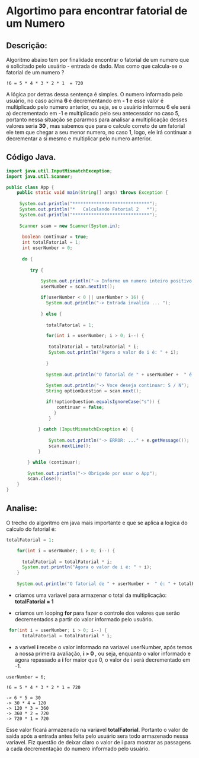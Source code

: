 # Algortimo para encontrar fatorial de um Numero

## Descrição:

<p> Algoritmo abaixo tem por finalidade encontrar o fatorial de um numero que é solicitado pelo usuário - entrada de dado. Mas como que calcula-se o fatorial de um numero ? 

```
!6 = 5 * 4 * 3 * 2 * 1  = 720
```

<p>A lógica por detras dessa sentença é simples. O numero informado pelo usuário, no caso acima <b> 6 </b> é decrementando em <b> - 1 </b> e esse valor é multiplicado pelo numero anterior, ou seja, se o usuário informou 6 ele será a) decrementado em -1 e multiplicado pelo seu antecessdor no caso 5, portanto nessa situação se pararmos para analisar a multiplicação desses valores seria <b> 30 </b>, mas sabemos que para o calculo correto de um fatorial ele tem que chegar a seu menor numero, no caso 1, logo, ele irá continuar a decrementar a si mesmo e multiplicar pelo numero anterior. 

## Código Java.

```java
import java.util.InputMismatchException;
import java.util.Scanner;

public class App {
    public static void main(String[] args) throws Exception {
   
     System.out.println("*****************************");
     System.out.println("*   Calculando Fatorial 2   *");
     System.out.println("*****************************");
   
     Scanner scan = new Scanner(System.in);
       
      boolean continuar = true;
      int totalFatorial = 1;
      int userNumber = 0; 
        
      do {
         
         try {
                
             System.out.println("-> Informe um numero inteiro positivo até 16");
             userNumber = scan.nextInt();

             if(userNumber < 0 || userNumber > 16) {
               System.out.println("-> Entrada invalida ... ");
                   
             } else { 
                 
               totalFatorial = 1; 

               for(int i = userNumber; i > 0; i--) {
                    
                totalFatorial = totalFatorial * i;
                System.out.println("Agora o valor de i é: " + i);
                   
               }
        
               System.out.println("O fatorial de " + userNumber +  " é: " + totalFatorial);
                  
               System.out.println("-> Voce deseja continuar: S / N");
               String optionQuestion = scan.next();

               if(!optionQuestion.equalsIgnoreCase("s")) {
                   continuar = false;
                  }
                }
            
            } catch (InputMismatchException e) {
               
                System.out.println("-> ERROR: ..." + e.getMessage());
                scan.nextLine();
            }            

        } while (continuar);
  
        System.out.println("-> Obrigado por usar o App");
        scan.close();
    }
}
```

## Analise: 

<p> O trecho do algoritmo em java mais importante e que se aplica a logica do calculo do fatorial é: </p>

```java
totalFatorial = 1; 

    for(int i = userNumber; i > 0; i--) {
                    
      totalFatorial = totalFatorial * i;
      System.out.println("Agora o valor de i é: " + i);
    }
        
    System.out.println("O fatorial de " + userNumber +  " é: " + totalFatorial);
```

- criamos uma variavel para armazenar o total da multiplicação: <b>totalFatorial = 1 </b>

- criamos um looping <b> for </b> para fazer o controle dos valores que serão decrementados a partir do valor informado pelo usuário. 

```java
 for(int i = userNumber; i > 0; i--) {
      totalFatorial = totalFatorial * i;
```

- a varivel <b> i </b> recebe o valor informado na variavel userNumber, após temos a nossa primeira avaliação, <b> i > 0 </b>, ou seja, enquanto o valor informado e agora repassado a <b> i </b> for maior que 0, o valor de i será decrementado em -1.

```
userNumber = 6;

!6 = 5 * 4 * 3 * 2 * 1 = 720

-> 6 * 5 = 30
-> 30 * 4 = 120
-> 120 * 3 = 360
-> 360 * 2 = 720
-> 720 * 1 = 720
```

<p> Esse valor ficará armazenado na variavel <b>totalFatorial</b>. Portanto o valor de saida após a entrada antes feita pelo usuário sera todo armazenado nessa variavel. Fiz questão de deixar claro o valor de i para mostrar as passagens a cada decrementação do numero informado pelo usuário.



